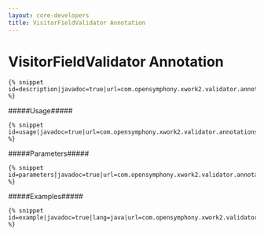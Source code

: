 ```yaml
---
layout: core-developers
title: VisitorFieldValidator Annotation
---
```


# VisitorFieldValidator Annotation



~~~~~~~
{% snippet id=description|javadoc=true|url=com.opensymphony.xwork2.validator.annotations.VisitorFieldValidator %}
~~~~~~~

#####Usage#####



~~~~~~~
{% snippet id=usage|javadoc=true|url=com.opensymphony.xwork2.validator.annotations.VisitorFieldValidator %}
~~~~~~~

#####Parameters#####



~~~~~~~
{% snippet id=parameters|javadoc=true|url=com.opensymphony.xwork2.validator.annotations.VisitorFieldValidator %}
~~~~~~~

#####Examples#####



~~~~~~~
{% snippet id=example|javadoc=true|lang=java|url=com.opensymphony.xwork2.validator.annotations.VisitorFieldValidator %}
~~~~~~~
